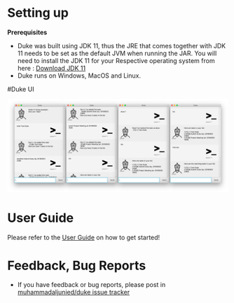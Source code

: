 # Setting up

**Prerequisites**

* Duke was built using JDK 11, thus the JRE that comes together with JDK 11 needs to be set as the default JVM when running the JAR. You will need to install the JDK 11 for your Respective operating system from here :
[Download JDK 11](https://www.oracle.com/technetwork/java/javase/downloads/jdk11-downloads-5066655.html)
* Duke runs on Windows, MacOS and Linux.

#Duke UI

<img src="/docs/Ui.png" width="800px">


# User Guide 

Please refer to the [User Guide](docs/README.md) on how to get started!

# Feedback, Bug Reports

* If you have feedback or bug reports, please post in [muhammadaljunied/duke issue tracker](https://github.com/muhammadaljunied/duke/issues)
